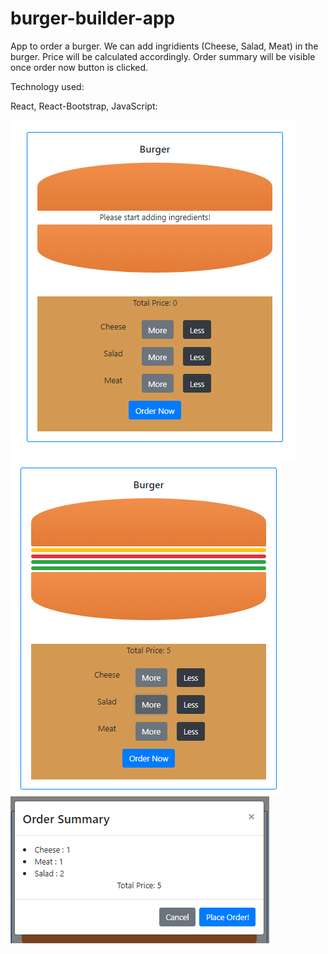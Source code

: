 # burger-builder-app

App to order a burger. We can add ingridients (Cheese, Salad, Meat) in the burger. Price will be calculated accordingly.
Order summary will be visible once order now button is clicked.

Technology used:

React, React-Bootstrap, JavaScript:

![](https://github.com/tushargoel86/burger-builder-app/blob/master/v1/app-images/Main.PNG) ![](https://github.com/tushargoel86/burger-builder-app/blob/master/v1/app-images/AddIngridients.PNG)
![](https://github.com/tushargoel86/burger-builder-app/blob/master/v1/app-images/OrderSummary.PNG)

